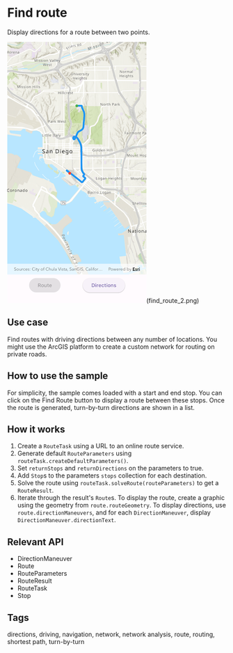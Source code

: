 # Find route

Display directions for a route between two points.

![Image of find route](find_route.png)(find_route_2.png)

## Use case

Find routes with driving directions between any number of locations. You might use the ArcGIS platform to create a custom network for routing on private roads.

## How to use the sample

For simplicity, the sample comes loaded with a start and end stop. You can click on the Find Route button to display a route between these stops. Once the route is generated, turn-by-turn directions are shown in a list.

## How it works

1. Create a `RouteTask` using a URL to an online route service.
2. Generate default `RouteParameters` using `routeTask.createDefaultParameters()`.
3. Set `returnStops` and `returnDirections` on the parameters to true.
4. Add `Stop`s to the parameters `stops` collection for each destination.
5. Solve the route using `routeTask.solveRoute(routeParameters)` to get a `RouteResult`.
6. Iterate through the result's `Route`s. To display the route, create a graphic using the geometry from `route.routeGeometry`. To display directions, use `route.directionManeuvers`, and for each `DirectionManeuver`, display `DirectionManeuver.directionText`.

## Relevant API

* DirectionManeuver
* Route
* RouteParameters
* RouteResult
* RouteTask
* Stop

## Tags

directions, driving, navigation, network, network analysis, route, routing, shortest path, turn-by-turn
